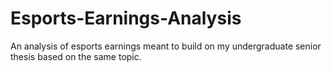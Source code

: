 # Esports-Earnings-Analysis
An analysis of esports earnings meant to build on my undergraduate senior thesis based on the same topic.
